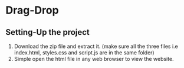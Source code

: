 # Drag-Drop
## Setting-Up the project
1. Download the zip file and extract it. (make sure all the three files i.e index.html, styles.css and script.js are in the same folder)
2. Simple open the html file in any web browser to view the website. 
